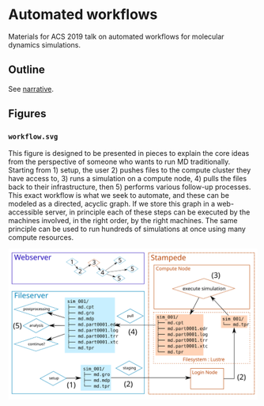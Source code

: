 # Automated workflows

Materials for ACS 2019 talk on automated workflows for molecular dynamics simulations.

## Outline

See [narrative](narrative.md).

## Figures

### `workflow.svg`

This figure is designed to be presented in pieces to explain the core ideas from the perspective of someone who wants to run MD traditionally.
Starting from 1) setup, the user 2) pushes files to the compute cluster they have access to, 3) runs a simulation on a compute node, 4) pulls the files back to their infrastructure, then 5) performs various follow-up processes. This exact workflow is what we seek to automate, and these can be modeled as a directed, acyclic graph.
If we store this graph in a web-accessible server, in principle each of these steps can be executed by the machines involved, in the right order, by the right machines.
The same principle can be used to run hundreds of simulations at once using many compute resources.

![workflows.svg](figures/workflow.svg)
